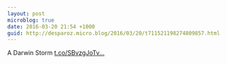 ```yaml
---
layout: post
microblog: true
date: 2016-03-20 21:54 +1000
guid: http://desparoz.micro.blog/2016/03/20/t711521198274809857.html
---
```

A Darwin Storm [t.co/SBvzgJoTv...](https://t.co/SBvzgJoTvF)
